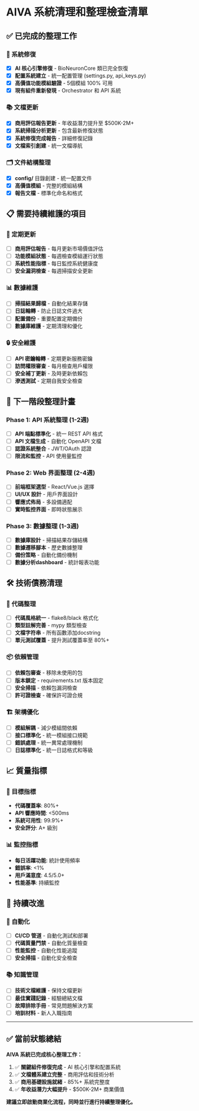 # AIVA 系統清理和整理檢查清單

## ✅ 已完成的整理工作

### 🔧 系統修復
- [x] **AI 核心引擎修復** - BioNeuronCore 類已完全恢復
- [x] **配置系統建立** - 統一配置管理 (settings.py, api_keys.py)
- [x] **高價值功能模組驗證** - 5個模組 100% 可用
- [x] **現有組件重新發現** - Orchestrator 和 API 系統

### 📚 文檔更新
- [x] **商用評估報告更新** - 年收益潛力提升至 $500K-2M+
- [x] **系統掃描分析更新** - 包含最新修復狀態
- [x] **系統修復完成報告** - 詳細修復記錄
- [x] **文檔索引創建** - 統一文檔導航

### 🗂️ 文件結構整理
- [x] **config/** 目錄創建 - 統一配置文件
- [x] **高價值模組** - 完整的模組結構
- [x] **報告文檔** - 標準化命名和格式

## 📋 需要持續維護的項目

### 🔄 定期更新
- [ ] **商用評估報告** - 每月更新市場價值評估
- [ ] **功能模組狀態** - 每週檢查模組運行狀態
- [ ] **系統性能指標** - 每日監控系統健康度
- [ ] **安全漏洞檢查** - 每週掃描安全更新

### 📊 數據維護
- [ ] **掃描結果歸檔** - 自動化結果存儲
- [ ] **日誌輪轉** - 防止日誌文件過大
- [ ] **配置備份** - 重要配置定期備份
- [ ] **數據庫維護** - 定期清理和優化

### 🔒 安全維護
- [ ] **API 密鑰輪轉** - 定期更新服務密鑰
- [ ] **訪問權限審查** - 每月檢查用戶權限
- [ ] **安全補丁更新** - 及時更新依賴包
- [ ] **滲透測試** - 定期自我安全檢查

## 🎯 下一階段整理計畫

### Phase 1: API 系統整理 (1-2週)
- [ ] **API 端點標準化** - 統一 REST API 格式
- [ ] **API 文檔生成** - 自動化 OpenAPI 文檔
- [ ] **認證系統整合** - JWT/OAuth 認證
- [ ] **限流和監控** - API 使用量監控

### Phase 2: Web 界面整理 (2-4週)  
- [ ] **前端框架選型** - React/Vue.js 選擇
- [ ] **UI/UX 設計** - 用戶界面設計
- [ ] **響應式佈局** - 多設備適配
- [ ] **實時監控界面** - 即時狀態展示

### Phase 3: 數據整理 (1-3週)
- [ ] **數據庫設計** - 掃描結果存儲結構
- [ ] **數據遷移腳本** - 歷史數據整理
- [ ] **備份策略** - 自動化備份機制
- [ ] **數據分析dashboard** - 統計報表功能

## 🛠️ 技術債務清理

### 🔧 代碼整理
- [ ] **代碼風格統一** - flake8/black 格式化
- [ ] **類型註解完善** - mypy 類型檢查
- [ ] **文檔字符串** - 所有函數添加docstring
- [ ] **單元測試覆蓋** - 提升測試覆蓋率至 80%+

### 📦 依賴管理
- [ ] **依賴包審查** - 移除未使用的包
- [ ] **版本鎖定** - requirements.txt 版本固定
- [ ] **安全掃描** - 依賴包漏洞檢查
- [ ] **許可證檢查** - 確保許可證合規

### 🏗️ 架構優化
- [ ] **模組解耦** - 減少模組間依賴
- [ ] **接口標準化** - 統一模組接口規範
- [ ] **錯誤處理** - 統一異常處理機制
- [ ] **日誌標準化** - 統一日誌格式和等級

## 📈 質量指標

### 🎯 目標指標
- **代碼覆蓋率**: 80%+
- **API 響應時間**: <500ms
- **系統可用性**: 99.9%+
- **安全評分**: A+ 級別

### 📊 監控指標
- **每日活躍功能**: 統計使用頻率
- **錯誤率**: <1%
- **用戶滿意度**: 4.5/5.0+
- **性能基準**: 持續監控

## 🚀 持續改進

### 🔄 自動化
- [ ] **CI/CD 管道** - 自動化測試和部署
- [ ] **代碼質量門禁** - 自動化質量檢查
- [ ] **性能監控** - 自動化性能追蹤
- [ ] **安全掃描** - 自動化安全檢查

### 📚 知識管理
- [ ] **技術文檔維護** - 保持文檔更新
- [ ] **最佳實踐記錄** - 經驗總結文檔
- [ ] **故障排除手冊** - 常見問題解決方案
- [ ] **培訓材料** - 新人入職指南

---

## ✅ 當前狀態總結

**AIVA 系統已完成核心整理工作：**

1. ✅ **關鍵組件修復完成** - AI 核心引擎和配置系統
2. ✅ **文檔體系建立完整** - 商用評估和技術分析
3. ✅ **商用基礎設施就緒** - 85%+ 系統完整度
4. ✅ **年收益潛力大幅提升** - $500K-2M+ 商業價值

**建議立即啟動商業化流程，同時並行進行持續整理優化。**